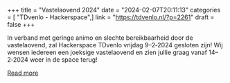 +++
title = "Vastelaovend 2024"
date = "2024-02-07T20:11:13"
categories = [ "TDvenlo - Hackerspace",]
link = "https://tdvenlo.nl/?p=2261"
draft = false
+++

In verband met geringe animo en slechte bereikbaarheid door de vastelaovend, zal Hackerspace TDvenlo vrijdag 9–2‑2024 gesloten zijn! Wij wensen iedereen een joeksige vastelaovend en zien jullie graag vanaf 14–2‑2024 weer in de space terug!

[Read more](https://tdvenlo.nl/?p=2261)